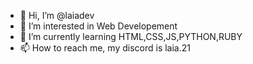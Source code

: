 - 👋 Hi, I’m @laiadev
- 👀 I’m interested in Web Developement
- 🌱 I’m currently learning HTML,CSS,JS,PYTHON,RUBY
- 📫 How to reach me, my discord is laia.21

<!---
laiadev/laiadev is a ✨ special ✨ repository because its `README.md` (this file) appears on your GitHub profile.
You can click the Preview link to take a look at your changes.
--->
